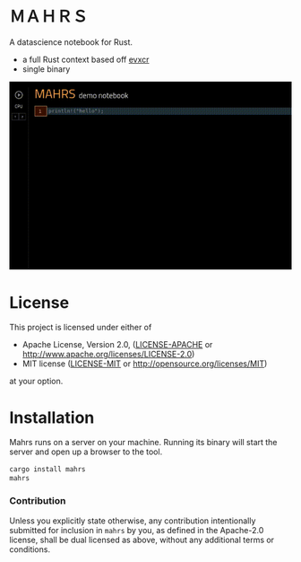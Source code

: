 # ＭＡＨＲＳ

A datascience notebook for Rust.

* a full Rust context based off [evxcr](https://github.com/google/evcxr) 
* single binary

![](mahrs.gif)

# License

This project is licensed under either of

 * Apache License, Version 2.0, ([LICENSE-APACHE](LICENSE-APACHE) or
   http://www.apache.org/licenses/LICENSE-2.0)
 * MIT license ([LICENSE-MIT](LICENSE-MIT) or
   http://opensource.org/licenses/MIT)

at your option.

# Installation

Mahrs runs on a server on your machine. Running its binary will start the server and open up a browser to the tool.

```
cargo install mahrs
mahrs
```

### Contribution

Unless you explicitly state otherwise, any contribution intentionally submitted
for inclusion in `mahrs` by you, as defined in the Apache-2.0 license, shall be
dual licensed as above, without any additional terms or conditions.
